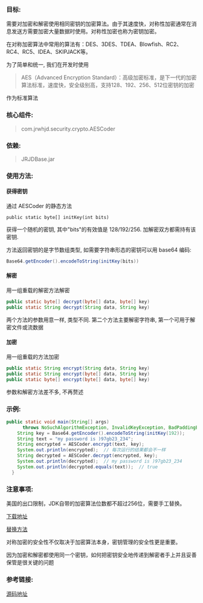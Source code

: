 ### 目标:
需要对加密和解密使用相同密钥的加密算法。由于其速度快，对称性加密通常在消息发送方需要加密大量数据时使用。对称性加密也称为密钥加密。

在对称加密算法中常用的算法有：DES、3DES、TDEA、Blowfish、RC2、RC4、RC5、IDEA、SKIPJACK等。

为了简单和统一, 我们在开发时使用

> AES（Advanced Encryption Standard）：高级加密标准，是下一代的加密算法标准，速度快，安全级别高，支持128、192、256、512位密钥的加密

作为标准算法

### 核心组件:

> com.jrwhjd.security.crypto.AESCoder

### 依赖:
> JRJDBase.jar

### 使用方法:

#### 获得密钥

通过 AESCoder 的静态方法

    public static byte[] initKey(int bits)

获得一个随机的密钥, 其中"bits"的有效值是 128/192/256. 加解密双方都需持有该密钥. 

方法返回密钥的是字节数组类型, 如需要字符串形态的密钥可以用 base64 编码:

```java
Base64.getEncoder().encodeToString(initKey(bits))
```

#### 解密

用一组重载的解密方法解密

```java
public static byte[] decrypt(byte[] data, byte[] key)
public static String decrypt(String data, String key)
```
两个方法的参数用意一样, 类型不同. 第二个方法主要解密字符串, 第一个可用于解密文件或流数据

#### 加密

用一组重载的方法加密

```java
public static String encrypt(String data, String key)
public static String encrypt(byte[] data, String key)
public static byte[] encrypt(byte[] data, byte[] key)
```
参数和解密方法差不多, 不再赘述


### 示例:

```java
public static void main(String[] args)
      throws NoSuchAlgorithmException, InvalidKeyException, BadPaddingException, NoSuchPaddingException, IllegalBlockSizeException {
    String key = Base64.getEncoder().encodeToString(initKey(192));
    String text = "my password is )97gb23_234";
    String encrypted = AESCoder.encrypt(text, key);
    System.out.println(encrypted);  // 每次运行的结果都会不一样
    String decrypted = AESCoder.decrypt(encrypted, key);
    System.out.println(decrypted);  // my password is )97gb23_234
    System.out.println(decrypted.equals(text));  // true
  }
```

### 注意事项:

美国的出口限制，JDK自带的加密算法位数都不超过256位，需要手工替换。 

[下载地址](https://www.oracle.com/technetwork/cn/java/javase/downloads/jce8-download-2133166-zhs.html)

[替换方法](https://blog.csdn.net/hfhwfw/article/details/68557238)


对称加密的安全性不仅取决于加密算法本身，密钥管理的安全性更是重要。

因为加密和解密都使用同一个密钥，如何把密钥安全地传递到解密者手上并且妥善保管是很关键的问题

### 参考链接:
[源码地址](https://gitlab.ctbiyi.com/jrjd/jrjdbase/blob/master/src/main/java/com/jrwhjd/security/crypto/AESCoder.java)